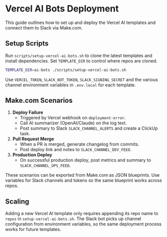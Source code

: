 # Vercel AI Bots Deployment

This guide outlines how to set up and deploy the Vercel AI templates and connect them to Slack via Make.com.

## Setup Scripts

Run `scripts/setup-vercel-ai-bots.sh` to clone the latest templates and install dependencies. Set `TEMPLATE_DIR` to control where repos are cloned.

```bash
TEMPLATE_DIR=ai-bots ./scripts/setup-vercel-ai-bots.sh
```

Use `VERCEL_TOKEN`, `SLACK_BOT_TOKEN`, `SLACK_SIGNING_SECRET` and the various channel environment variables in `.env.local` for each template.

## Make.com Scenarios

1. **Deploy Failure**
   - Triggered by Vercel webhook on `deployment-error`.
   - Call AI summarizer (OpenAI/Claude) on the log text.
   - Post summary to Slack `SLACK_CHANNEL_ALERTS` and create a ClickUp task.
2. **Pull Request Merge**
   - When a PR is merged, generate changelog from commits.
   - Post deploy link and notes to `SLACK_CHANNEL_DEV_FEED`.
3. **Production Deploy**
   - On successful production deploy, post metrics and summary to `SLACK_CHANNEL_OPS_FEED`.

These scenarios can be exported from Make.com as JSON blueprints. Use variables for Slack channels and tokens so the same blueprint works across repos.

## Scaling

Adding a new Vercel AI template only requires appending its repo name to `repos` in `setup-vercel-ai-bots.sh`. The Slack bot picks up channel configuration from environment variables, so the same deployment process works for future templates.
